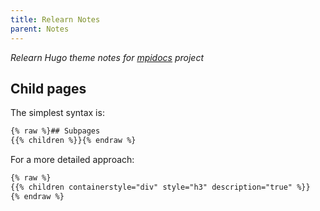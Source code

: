 ```yaml
---
title: Relearn Notes
parent: Notes
---
```

*Relearn Hugo theme notes for [mpidocs](https://mpidocs.deuts.org) project*

## Child pages

The simplest syntax is:

```html
{% raw %}## Subpages
{{% children %}}{% endraw %}
```

For a more detailed approach:

```html
{% raw %}
{{% children containerstyle="div" style="h3" description="true" %}}
{% endraw %}
```
